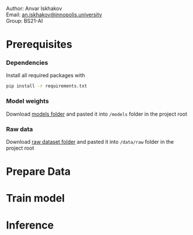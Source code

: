 Author: Anvar Iskhakov\
Email: an.iskhakov@innopolis.university\
Group: BS21-AI

# Prerequisites

### Dependencies
Install all required packages with
```bash
pip install -r requirements.txt
```

### Model weights
Download [models folder](https://drive.google.com/drive/folders/1r81s9v-OvfWYgB6-xJtNKw4TH0DrVvBZ?usp=sharing) and pasted it into `/models` folder in the project root

### Raw data
Download [raw dataset folder](https://drive.google.com/drive/folders/1uQwi-MRTmdok_xjbl3WLJYJ-UnYPGOze?usp=sharing) and pasted it into `/data/raw` folder in the project root

# Prepare Data

# Train model

# Inference
